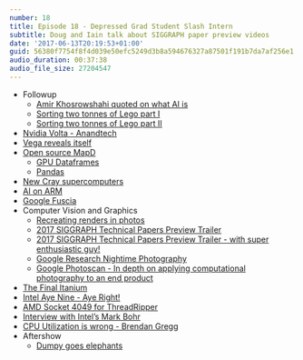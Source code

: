 ```yaml
---
number: 18
title: Episode 18 - Depressed Grad Student Slash Intern
subtitle: Doug and Iain talk about SIGGRAPH paper preview videos
date: '2017-06-13T20:19:53+01:00'
guid: 56380f7754f8f4d039e50efc5249d3b8a594676327a87501f191b7da7af256e1
audio_duration: 00:37:38
audio_file_size: 27204547
---
```


* Followup
  * [Amir Khosrowshahi quoted on what AI is](http://www.theregister.co.uk/2017/04/07/intel_chainer_ai_day/)
  * [Sorting two tonnes of Lego part I](https://jacquesmattheij.com/sorting-two-metric-tons-of-lego)
  * [Sorting two tonnes of Lego part II](https://jacquesmattheij.com/sorting-lego-the-software-side)
* [Nvidia Volta - Anandtech](http://www.anandtech.com/show/11367/nvidia-volta-unveiled-gv100-gpu-and-tesla-v100-accelerator-announced)
* [Vega reveals itself](http://www.phoronix.com/scan.php?page=news_item&px=Vega-10-Two-More-IDs)
* [Open source MapD](https://www.mapd.com/blog/2017/05/08/mapd-open-sources-gpu-powered-database/)
  * [GPU Dataframes](https://www.mapd.com/blog/2017/05/30/end-to-end-on-the-gpu-with-the-gpu-data-frame-gdf/)
  * [Pandas](http://pandas.pydata.org)
* [New Cray supercomputers](https://www.extremetech.com/computing/249149-cray-announces-new-ai-focused-supercomputers)
* [AI on ARM](https://community.arm.com/graphics/b/blog/posts/arm-compute-library-for-computer-vision-and-machine-learning-now-publicly-available)
* [Google Fuscia](https://arstechnica.com/gadgets/2017/05/googles-fuchsia-smartphone-os-dumps-linux-has-a-wild-new-ui/)
* Computer Vision and Graphics
  * [Recreating renders in photos](http://skrekkogle.com/projects/still-file/)
  * [2017 SIGGRAPH Technical Papers Preview Trailer](https://www.youtube.com/watch?v=5YvIHREdVX4)
  * [2017 SIGGRAPH Technical Papers Preview Trailer - with super enthusiastic guy!](https://www.youtube.com/watch?v=dQBJ0r5Pj5s)
  * [Google Research Nightime Photography](https://research.googleblog.com/2017/04/experimental-nighttime-photography-with.html)
  * [Google Photoscan - In depth on applying computational photography to an end product](https://research.googleblog.com/2017/04/photoscan-taking-glare-free-pictures-of.html)
* [The Final Itanium](http://www.anandtech.com/show/11372/intels-itanium-takes-one-last-breath-9700-series-released)
* [Intel Aye Nine - Aye Right!](https://forums.anandtech.com/threads/intel-skylake-kaby-lake-thread-6c-12t-coffee-lake-launching-august-2017.2428363/page-417#post-38889905)
* [AMD Socket 4049 for ThreadRipper](http://hothardware.com/news/amd-16-core-threadripper-cpus-to-utilize-4094-pin-socket)
* [Interview with Intel’s Mark Bohr](https://semiengineering.com/intel-inside-the-package/)
* [CPU Utilization is wrong - Brendan Gregg](http://www.brendangregg.com/blog/2017-05-09/cpu-utilization-is-wrong.html)
* Aftershow
  * [Dumpy goes elephants](https://www.youtube.com/watch?v=2IFwjM-rS30)
